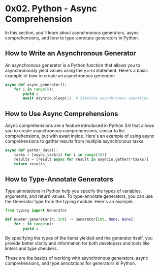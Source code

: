 # 0x02. Python - Async Comprehension

In this section, you'll learn about asynchronous generators, async comprehensions, and how to type-annotate generators in Python.

## How to Write an Asynchronous Generator

An asynchronous generator is a Python function that allows you to asynchronously yield values using the `yield` statement. Here's a basic example of how to create an asynchronous generator:

```python
async def async_generator():
    for i in range(5):
        yield i
        await asyncio.sleep(1)  # Simulate asynchronous operation
```

## How to Use Async Comprehensions

Async comprehensions are a feature introduced in Python 3.6 that allows you to create asynchronous comprehensions, similar to list comprehensions, but with await inside. Here's an example of using async comprehensions to gather results from multiple asynchronous tasks:

```python
async def gather_data():
    tasks = [async_task(i) for i in range(10)]
    results = [result async for result in asyncio.gather(*tasks)]
    return results
```

## How to Type-Annotate Generators

Type annotations in Python help you specify the types of variables, arguments, and return values. To type-annotate generators, you can use the Generator type from the typing module. Here's an example:

```python
from typing import Generator

def number_generator(n: int) -> Generator[int, None, None]:
    for i in range(n):
        yield i
```

By specifying the types of the items yielded and the generator itself, you provide better clarity and information for both developers and tools like linters and type checkers.

These are the basics of working with asynchronous generators, async comprehensions, and type annotations for generators in Python.
